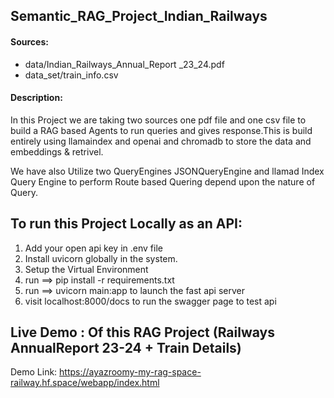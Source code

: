 ## Semantic_RAG_Project_Indian_Railways

#### Sources:

- data/Indian_Railways_Annual_Report _23_24.pdf
- data_set/train_info.csv

#### Description:
In this Project we are taking two sources one pdf file and one csv file to build a RAG based Agents to run queries and gives response.This is build entirely using llamaindex and openai and chromadb to store the data and embeddings & retrivel.

We have also Utilize two QueryEngines JSONQueryEngine and llamad Index Query Engine to perform Route based Quering depend upon the 
nature of Query.

To run this Project Locally as an API:
---------
1. Add your open api key in .env file
2. Install uvicorn globally in the system.
3. Setup the Virtual Environment
4. run ==> pip install -r requirements.txt
5. run ==> uvicorn main:app to launch the fast api server
6. visit localhost:8000/docs to run the swagger page to test api


Live Demo : Of this RAG Project (Railways AnnualReport 23-24 + Train Details)
-------------------------
Demo Link:  https://ayazroomy-my-rag-space-railway.hf.space/webapp/index.html